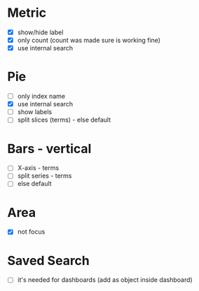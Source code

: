 # Metric

- [x] show/hide label
- [x] only count (count was made sure is working fine)
- [x] use internal search

# Pie

- [ ] only index name
- [x] use internal search
- [ ] show labels
- [ ] split slices (terms) - else default

# Bars - vertical

- [ ] X-axis - terms
- [ ] split series - terms
- [ ] else default

# Area

- [x] not focus

# Saved Search 

- [ ] it's needed for dashboards (add as object inside dashboard)
